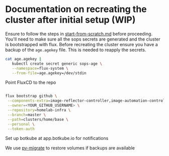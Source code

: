 # Documentation on recreating the cluster after initial setup (WIP)

Ensure to follow the steps in [start-from-scratch.md](./start-from-scratch.md) before proceeding. You'll need to make sure all the sops secrets are generated and the cluster is bootstrapped with flux. Before recreating the cluster ensure you have a backup of the `age.agekey` file. This is needed to reapply the secrets.

```sh
cat age.agekey |
   kubectl create secret generic sops-age \
   --namespace=flux-system \
   --from-file=age.agekey=/dev/stdin
```


Point FluxCD to the repo
```sh

flux bootstrap github \
 --components-extra=image-reflector-controller,image-automation-controller \
 --owner=<YOUR_GITHUB_USERNAME> \
 --repository=homelab-infra \
 --branch=master \
 --path=clusters/home/base \
 --personal \
 --token-auth
```

Set up botkube at app.botkube.io for notifications


We use [pv-migrate](https://github.com/utkuozdemir/pv-migrate) to restore volumes if backups are available